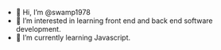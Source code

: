 - 👋 Hi, I’m @swamp1978
- 👀 I’m interested in learning front end and back end software development.
- 🌱 I’m currently learning Javascript.

<!---
swamp1978/swamp1978 is a ✨ special ✨ repository because its `README.md` (this file) appears on your GitHub profile.
You can click the Preview link to take a look at your changes.
--->
